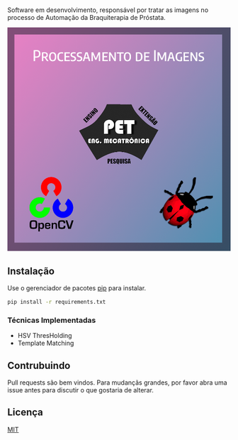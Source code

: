 <center> <h1></center>

Software em desenvolvimento, responsável por tratar as imagens no processo de Automação da Braquiterapia de Próstata.

![Logo](/images/logo.png)

## Instalação

Use o gerenciador de pacotes [pip](https://pip.pypa.io/en/stable/) para instalar.

```bash
pip install -r requirements.txt
```
### Técnicas Implementadas

* HSV ThresHolding
* Template Matching

## Contrubuindo
Pull requests são bem vindos. Para mudançãs grandes, por favor abra uma issue antes para discutir o que gostaria de alterar.

## Licença
[MIT](https://choosealicense.com/licenses/mit/)
